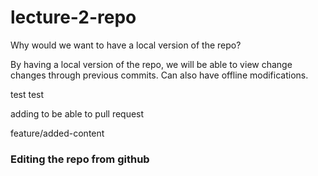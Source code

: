 # lecture-2-repo

Why would we want to have a local version of the repo?

By having a local version of the repo, we will be able to view change changes through previous commits. 
Can also have offline modifications. 

test test

adding to be able to pull request 

feature/added-content

### Editing the repo from github 
